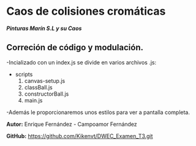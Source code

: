 # Caos de colisiones cromáticas
***Pinturas Marín S.L y su Caos***

## Correción de código y modulación.

-Incializado con un index.js se divide en varios archivos .js:
* scripts
    1. canvas-setup.js
    2. classBall.js
    3. constructorBall.js
    4. main.js

-Además le proporcionaremos unos estilos para ver a pantalla completa.

**Autor:** Enrique Fernández - Campoamor Fernández

**GitHub:** https://github.com/Kikenvt/DWEC_Examen_T3.git
